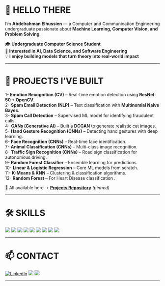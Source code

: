 # 👋 **HELLO THERE**

I’m **Abdelrahman Elhussien** — a Computer and Communication Engineering undergraduate passionate about **Machine Learning, Computer Vision, and Problem Solving**.  

🎓 **Undergraduate Computer Science Student**  
🧠 **Interested in AI, Data Science, and Software Engineering**  
💡 **I enjoy building models that turn theory into real-world impact**  

---

# 🚀 **PROJECTS I’VE BUILT**

1- **Emotion Recognition (CV)** – Real-time emotion detection using **ResNet-50 + OpenCV**.  
2- **Spam Email Detection (NLP)** – Text classification with **Multinomial Naive Bayes**.  
3- **Spam Call Detection** – Supervised ML model for identifying fraudulent calls.  
4- **GANs (Generative AI)** – Built a **DCGAN** to generate realistic cat images.  
5- **Hand Gesture Recognition (CNNs)** – Detecting hand gestures with deep learning.  
6- **Face Recognition (CNNs)** – Real-time face identification.  
7- **Animal Classification (CNNs)** – Multi-class image recognition.  
8- **Traffic Sign Recognition (CNNs)** – Road sign classification for autonomous driving.  
9- **Random Forest Classifier** – Ensemble learning for predictions.  
10- **Linear & Logistic Regression** – Core ML models from scratch.  
11- **K-Means & KNN** – Clustering & classification algorithms.  
12- **Random Forest** – For Heart Disease classification .  

📌 All available here → [**Projects Repository**](https://github.com/Abdelrahman-elhussien/Projects) *(pinned)*  

---

# 🛠️ **SKILLS**

<p align="left">  
<img src="https://img.shields.io/badge/Python-3776AB?style=for-the-badge&logo=python&logoColor=white"/>  
<img src="https://img.shields.io/badge/Numpy-013243?style=for-the-badge&logo=numpy&logoColor=white"/>  
<img src="https://img.shields.io/badge/Pandas-150458?style=for-the-badge&logo=pandas&logoColor=white"/>  
<img src="https://img.shields.io/badge/Jupyter-F37626?style=for-the-badge&logo=jupyter&logoColor=white"/>  
<img src="https://img.shields.io/badge/scikit--learn-F7931E?style=for-the-badge&logo=scikit-learn&logoColor=white"/>  
<img src="https://img.shields.io/badge/PyTorch-EE4C2C?style=for-the-badge&logo=pytorch&logoColor=white"/>  
<img src="https://img.shields.io/badge/OpenCV-5C3EE8?style=for-the-badge&logo=opencv&logoColor=white"/>  
<img src="https://img.shields.io/badge/C++-00599C?style=for-the-badge&logo=cplusplus&logoColor=white"/>  
<img src="https://img.shields.io/badge/GitHub-181717?style=for-the-badge&logo=github&logoColor=white"/>  
</p>  

---

# 📫 CONTACT

[![LinkedIn](https://img.shields.io/badge/LinkedIn-0A66C2?style=for-the-badge&logo=linkedin&logoColor=white)](https://www.linkedin.com/in/abd-elrahmanman/)
<a href="mailto:abdelrahmanidris2005@gmail.com"><img src="https://img.shields.io/badge/Gmail-D14836?style=for-the-badge&logo=gmail&logoColor=white"/></a>
<a href="https://github.com/Abdelrahman-elhussien?tab=followers"><img src="https://img.shields.io/github/followers/Abdelrahman-elhussien?label=Follow&style=for-the-badge"/></a>

---


<!--
**Abdelrahman-elhussien/Abdelrahman-elhussien** is a ✨ _special_ ✨ repository because its `README.md` (this file) appears on your GitHub profile.

Here are some ideas to get you started:

- 🔭 I’m currently working on ...
- 🌱 I’m currently learning ...
- 👯 I’m looking to collaborate on ...
- 🤔 I’m looking for help with ...
- 💬 Ask me about ...
- 📫 How to reach me: ...
- 😄 Pronouns: ...
- ⚡ Fun fact: ...
-->

